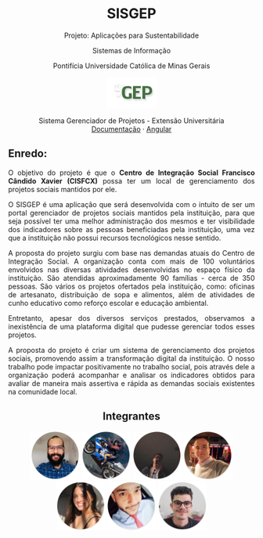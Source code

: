 <div align="center">
<h1>SISGEP</h1>
<p>Projeto: Aplicações para Sustentabilidade</p>
<p>Sistemas de Informação</p>
<p>Pontifícia Universidade Católica de Minas Gerais</p>
 </div>
 
<p align="center">
  <img src="shared/images/logo.png" alt="Logo SISGEP">  
  <br>
</p>

<p align="center">
  Sistema Gerenciador de Projetos - Extensão Universitária
 <br> 
  <a href="shared/docs/Documentation.md">Documentação</a>
 ·   
  <a href="src/Frontend/SISGEP.Front/README.md">Angular</a>
</p>

## Enredo:

<div align="justify">
O objetivo do projeto é que o <b>Centro de Integração Social Francisco Cândido Xavier (CISFCX)</b> possa ter um local de gerenciamento dos projetos sociais mantidos por ele.

O SISGEP é uma aplicação que será desenvolvida com o intuito de ser um portal gerenciador de projetos sociais mantidos pela instituição, para que seja possível ter uma melhor administração dos mesmos e ter visibilidade dos indicadores sobre as pessoas beneficiadas pela instituição, uma vez que a instituição não possui recursos tecnológicos nesse sentido.

A proposta do projeto surgiu com base nas demandas atuais do Centro de Integração Social. A organização conta com mais de 100 voluntários envolvidos nas diversas atividades desenvolvidas no espaço físico da instituição. São atendidas aproximadamente 90 famílias - cerca de 350 pessoas. São vários os projetos ofertados pela instituição, como: oficinas de artesanato, distribuição de sopa e alimentos, além de atividades de cunho educativo como reforço escolar e educação ambiental.

Entretanto, apesar dos diversos serviços prestados, observamos a inexistência de uma plataforma digital que pudesse gerenciar todos esses projetos. 

A proposta do projeto é criar um sistema de gerenciamento dos projetos sociais, promovendo assim a transformação digital da instituição. O nosso trabalho pode impactar positivamente no trabalho social, pois através dele a organização poderá acompanhar e analisar os indicadores obtidos para avaliar de maneira mais assertiva e rápida as demandas sociais existentes na comunidade local.
</div>
  
<div align="center">
 
## Integrantes

<a href="https://github.com/alonso-boj" title="Alonso Batista" rel="nofollow"><img src="shared/images/users/alonso.png" alt="logo" data-canonical-src="https://github.com/alonso-boj" width="100vw"/></a>
<a href="https://github.com/Dande06" title="André Moreira" rel="nofollow"><img src="shared/images/users/andre.png" alt="logo" data-canonical-src="https://github.com/Dande06" width="100vw"/></a>
<a href="https://github.com/gstvcastroc" title="Gustavo Castro" rel="nofollow"><img src="shared/images/users/gustavo.png" alt="logo" data-canonical-src="https://github.com/gstvcastroc" width="100vw"/></a>
<a href="https://github.com/halexmaciel" title="Halex Maciel" rel="nofollow"><img src="shared/images/users/halex.png" alt="logo" data-canonical-src="https://github.com/halexmaciel" width="100vw"/></a>
<a href="https://github.com/Jenniferandreia" title="Jennifer Andreia" rel="nofollow"><img src="shared/images/users/jennifer.png" alt="logo" data-canonical-src="https://github.com/Jenniferandreia" width="100vw"/></a>
<a href="https://github.com/MarceloMoreiraNunes" title="Marcelo Nunes" rel="nofollow"><img src="shared/images/users/marcelo.png" alt="logo" data-canonical-src="https://github.com/MarceloMoreiraNunes" width="100vw"/></a>
<a href="https://github.com/WelbertJr" title="Welbert Júnior" rel="nofollow"><img src="shared/images/users/welbert.png" alt="logo" data-canonical-src="https://github.com/WelbertJr" width="100vw"/></a>
